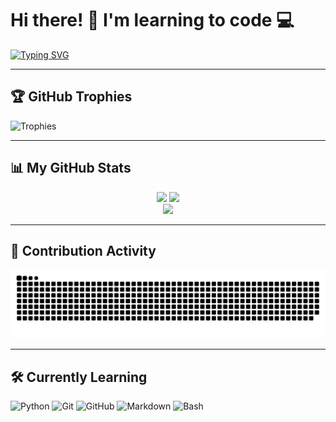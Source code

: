 # Hi there! 👋 I'm learning to code 💻

[![Typing SVG](https://readme-typing-svg.demolab.com?font=Fira+Code&pause=1000&color=FF7A00&width=435&lines=Python+Learner;CS50P+Student;Future+Developer)](https://git.io/typing-svg)

---

## 🏆 GitHub Trophies

![Trophies](https://github-profile-trophy.vercel.app/?username=Skeld0&theme=radical&row=2&column=4)

---

## 📊 My GitHub Stats

<div align="center">
  <img height="180" src="https://github-readme-stats.vercel.app/api?username=Skeld0&show_icons=true&theme=radical" />
  <img height="180" src="https://github-readme-stats.vercel.app/api/top-langs/?username=Skeld0&layout=compact&theme=radical" />
</div>

<div align="center">
  <img src="https://streak-stats.demolab.com?user=Skeld0&theme=radical" />
</div>

---

## 🐍 Contribution Activity

![Snake animation](https://raw.githubusercontent.com/Platane/snk/output/github-contribution-grid-snake.svg)

---

## 🛠️ Currently Learning

![Python](https://img.shields.io/badge/Python-3670A0?style=for-the-badge&logo=python&logoColor=ffdd54)
![Git](https://img.shields.io/badge/Git-F05032?style=for-the-badge&logo=git&logoColor=white)
![GitHub](https://img.shields.io/badge/GitHub-181717?style=for-the-badge&logo=github&logoColor=white)
![Markdown](https://img.shields.io/badge/Markdown-000000?style=for-the-badge&logo=markdown&logoColor=white)
![Bash](https://img.shields.io/badge/Bash-4EAA25?style=for-the-badge&logo=gnubash&logoColor=white)
